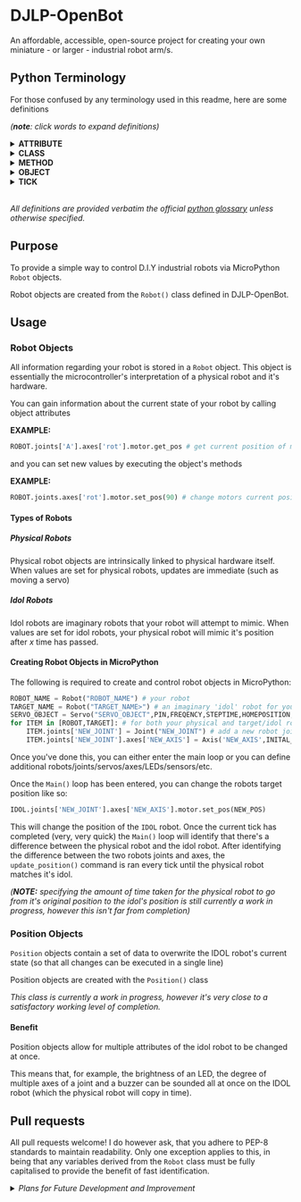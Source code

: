 # DJLP-OpenBot
An affordable, accessible, open-source project for creating your own miniature - or larger - industrial robot arm/s.

## Python Terminology
For those confused by any terminology used in this readme, here are some definitions

_(**note**: click words to expand definitions)_

<details>
  <summary><b>ATTRIBUTE</b></summary>
  <p>A value associated with an object which is referenced by name using dotted expressions. For example, if an object o has an attribute a it would be referenced as o.a.</p>
</details>
<details>
  <summary><b>CLASS</b></summary>
  <p>A template for creating user-defined objects. Class definitions normally contain method definitions which operate on instances of the class.</p>
</details>
<details>
  <summary><b>METHOD</b></summary>
  <p>A function which is defined inside a class body. If called as an attribute of an instance of that class, the method will get the instance object as its first argument (which is usually called self). See function and nested scope.</p>
</details>
<details>
  <summary><b>OBJECT</b></summary>
  <p>Any data with state (attributes or value) and defined behavior (methods). Also the ultimate base class of any new-style class.</p>
</details>
<details>
  <summary><b>TICK</b></summary>
  <p>(personal definition): A single execution of everything in a loop.</p>
</details>
<br>

_All definitions are provided verbatim the official [python glossary](https://docs.python.org/3/glossary.html) unless otherwise specified._

## Purpose
To provide a simple way to control D.I.Y industrial robots via MicroPython `Robot` objects.

Robot objects are created from the `Robot()` class defined in DJLP-OpenBot.

## Usage
### Robot Objects
All information regarding your robot is stored in a `Robot` object.
This object is essentially the microcontroller's interpretation of a physical robot and it's hardware.

You can gain information about the current state of your robot by calling object attributes

**EXAMPLE:**
```python
ROBOT.joints['A'].axes['rot'].motor.get_pos # get current position of motor
```

and you can set new values by executing the object's methods

**EXAMPLE:**
```python
ROBOT.joints.axes['rot'].motor.set_pos(90) # change motors current position to 90 degrees
```

#### Types of Robots
##### Physical Robots
Physical robot objects are intrinsically linked to physical hardware itself.
When values are set for physical robots, updates are immediate (such as moving a servo)

##### Idol Robots
Idol robots are imaginary robots that your robot will attempt to mimic.
When values are set for idol robots, your physical robot will mimic it's position after _x_ time has passed.

#### Creating Robot Objects in MicroPython
The following is required to create and control robot objects in MicroPython:
```python
ROBOT_NAME = Robot("ROBOT_NAME") # your robot
TARGET_NAME = Robot("TARGET_NAME>") # an imaginary 'idol' robot for your robot to copy
SERVO_OBJECT = Servo("SERVO_OBJECT",PIN,FREQENCY,STEPTIME,HOMEPOSITION,ISPHYSICAL) # a servo motor
for ITEM in [ROBOT,TARGET]: # for both your physical and target/idol robot...
    ITEM.joints['NEW_JOINT'] = Joint("NEW_JOINT") # add a new robot joint called "NEW_JOINT"
    ITEM.joints['NEW_JOINT'].axes['NEW_AXIS'] = Axis('NEW_AXIS',INITAL_VALUE,MIN_VALUE,MAX_VALUE,SERVO_OBJECT) # add a new axis to NEW_JOINT and link the servo object
```

Once you've done this, you can either enter the main loop or you can define additional robots/joints/servos/axes/LEDs/sensors/etc.

Once the `Main()` loop has been entered, you can change the robots target position like so:

```python
IDOL.joints['NEW_JOINT'].axes['NEW_AXIS'].motor.set_pos(NEW_POS)
```

This will change the position of the `IDOL` robot. Once the current tick has completed (very, very quick) the `Main()` loop will identify that there's a difference between the physical robot and the idol robot. After identifying the difference between the two robots joints and axes, the `update_position()` command is ran every tick until the physical robot matches it's idol.

_(**NOTE:** specifying the amount of time taken for the physical robot to go from it's original position to the idol's position is still currently a work in progress, however this isn't far from completion)_

### Position Objects
`Position` objects contain a set of data to overwrite the IDOL robot's current state (so that all changes can be executed in a single line)

Position objects are created with the `Position()` class

_This class is currently a work in progress, however it's very close to a satisfactory working level of completion._

#### Benefit
Position objects allow for multiple attributes of the idol robot to be changed at once.

This means that, for example, the brightness of an LED, the degree of multiple axes of a joint and a buzzer can be sounded all at once on the IDOL robot (which the physical robot will copy in time).

## Pull requests
All pull requests welcome! I do however ask, that you adhere to PEP-8 standards to maintain readability.
Only one exception applies to this, in being that any variables derived from the `Robot` class must be fully capitalised to provide the benefit of fast identification.

<details>
  <summary><i>Plans for Future Development and Improvement</i></summary>
  <ul>
    <li>paths</li>
    <li>sensor support</li>
    <li>visualisation of robot in a GUI? (lil' ambitious)</li>
    <li>reverse kinematics (very ambitious, will need help or pre-made packages)</li>
  </ul>
</details>
